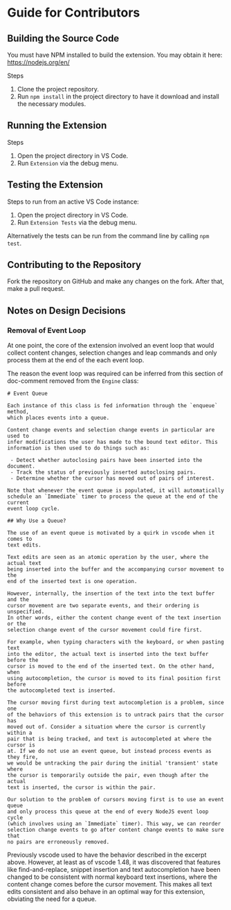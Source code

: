 # Guide for Contributors

## Building the Source Code

You must have NPM installed to build the extension. You may obtain it here: 
https://nodejs.org/en/

Steps

1. Clone the project repository.
2. Run `npm install` in the project directory to have it download and install 
   the necessary modules.

## Running the Extension

Steps

1. Open the project directory in VS Code.
2. Run `Extension` via the debug menu.

## Testing the Extension

Steps to run from an active VS Code instance:

1. Open the project directory in VS Code.
2. Run `Extension Tests` via the debug menu.

Alternatively the tests can be run from the command line by calling `npm test`.

## Contributing to the Repository

Fork the repository on GitHub and make any changes on the fork. After that, make 
a pull request.

## Notes on Design Decisions

### Removal of Event Loop

At one point, the core of the extension involved an event loop that would 
collect content changes, selection changes and leap commands and only process
them at the end of the each event loop.

The reason the event loop was required can be inferred from this section of 
doc-comment removed from the `Engine` class:

    # Event Queue
    
    Each instance of this class is fed information through the `enqueue` method, 
    which places events into a queue. 
    
    Content change events and selection change events in particular are used to 
    infer modifications the user has made to the bound text editor. This 
    information is then used to do things such as:
    
     - Detect whether autoclosing pairs have been inserted into the document.
     - Track the status of previously inserted autoclosing pairs.
     - Determine whether the cursor has moved out of pairs of interest.
    
    Note that whenever the event queue is populated, it will automatically 
    schedule an `Immediate` timer to process the queue at the end of the current 
    event loop cycle.
    
    ## Why Use a Queue?
    
    The use of an event queue is motivated by a quirk in vscode when it comes to 
    text edits.
    
    Text edits are seen as an atomic operation by the user, where the actual text 
    being inserted into the buffer and the accompanying cursor movement to the 
    end of the inserted text is one operation.
    
    However, internally, the insertion of the text into the text buffer and the 
    cursor movement are two separate events, and their ordering is unspecified. 
    In other words, either the content change event of the text insertion or the 
    selection change event of the cursor movement could fire first.
    
    For example, when typing characters with the keyboard, or when pasting text 
    into the editor, the actual text is inserted into the text buffer before the 
    cursor is moved to the end of the inserted text. On the other hand, when 
    using autocompletion, the cursor is moved to its final position first before 
    the autocompleted text is inserted.
    
    The cursor moving first during text autocompletion is a problem, since one 
    of the behaviors of this extension is to untrack pairs that the cursor has 
    moved out of. Consider a situation where the cursor is currently within a 
    pair that is being tracked, and text is autocompleted at where the cursor is 
    at. If we do not use an event queue, but instead process events as they fire, 
    we would be untracking the pair during the initial 'transient' state where 
    the cursor is temporarily outside the pair, even though after the actual 
    text is inserted, the cursor is within the pair.
    
    Our solution to the problem of cursors moving first is to use an event queue 
    and only process this queue at the end of every NodeJS event loop cycle 
    (which involves using an `Immediate` timer). This way, we can reorder 
    selection change events to go after content change events to make sure that 
    no pairs are erroneously removed.

Previously vscode used to have the behavior described in the excerpt above. 
However, at least as of vscode 1.48, it was discovered that features like 
find-and-replace, snippet insertion and text autocompletion have been changed to 
be consistent with normal keyboard text insertions, where the content change 
comes before the cursor movement. This makes all text edits consistent and also 
behave in an optimal way for this extension, obviating the need for a queue.
